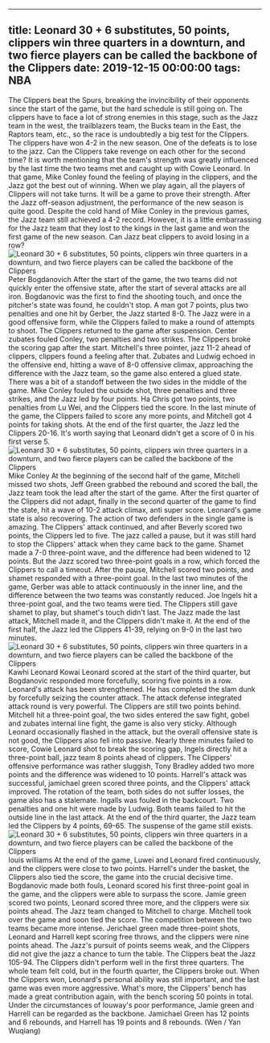 
---
title: Leonard 30 + 6 substitutes, 50 points, clippers win three quarters in a downturn, and two fierce players can be called the backbone of the Clippers
date: 2019-12-15 00:00:00
tags:  NBA
---
The Clippers beat the Spurs, breaking the invincibility of their opponents since the start of the game, but the hard schedule is still going on. The clippers have to face a lot of strong enemies in this stage, such as the Jazz team in the west, the trailblazers team, the Bucks team in the East, the Raptors team, etc., so the race is undoubtedly a big test for the Clippers. The clippers have won 4-2 in the new season. One of the defeats is to lose to the jazz. Can the Clippers take revenge on each other for the second time?
It is worth mentioning that the team's strength was greatly influenced by the last time the two teams met and caught up with Cowie Leonard. In that game, Mike Conley found the feeling of playing in the clippers, and the Jazz got the best out of winning. When we play again, all the players of Clippers will not take turns. It will be a game to prove their strength.
After the Jazz off-season adjustment, the performance of the new season is quite good. Despite the cold hand of Mike Conley in the previous games, the Jazz team still achieved a 4-2 record. However, it is a little embarrassing for the Jazz team that they lost to the kings in the last game and won the first game of the new season. Can Jazz beat clippers to avoid losing in a row?
![Leonard 30 + 6 substitutes, 50 points, clippers win three quarters in a downturn, and two fierce players can be called the backbone of the Clippers](54c48b04a84e462990df838b45444f7e.jpg)
Peter Bogdanovich 
After the start of the game, the two teams did not quickly enter the offensive state, after the start of several attacks are all iron. Bogdanovic was the first to find the shooting touch, and once the pitcher's state was found, he couldn't stop. A man got 7 points, plus two penalties and one hit by Gerber, the Jazz started 8-0. The Jazz were in a good offensive form, while the Clippers failed to make a round of attempts to shoot.
The Clippers returned to the game after suspension. Center zubates fouled Conley, two penalties and two strikes. The Clippers broke the scoring gap after the start. Mitchell's three pointer, jazz 11-2 ahead of clippers, clippers found a feeling after that. Zubates and Ludwig echoed in the offensive end, hitting a wave of 8-0 offensive climax, approaching the difference with the Jazz team, so the game also entered a glued state.
There was a bit of a standoff between the two sides in the middle of the game. Mike Conley fouled the outside shot, three penalties and three strikes, and the Jazz led by four points. Ha Chris got two points, two penalties from Lu Wei, and the Clippers tied the score. In the last minute of the game, the Clippers failed to score any more points, and Mitchell got 4 points for taking shots. At the end of the first quarter, the Jazz led the Clippers 20-16. It's worth saying that Leonard didn't get a score of 0 in his first verse 5.
![Leonard 30 + 6 substitutes, 50 points, clippers win three quarters in a downturn, and two fierce players can be called the backbone of the Clippers](67e1c6c8482d4b46b1b73a3be6bb82d0.jpg)
Mike Conley 
At the beginning of the second half of the game, Mitchell missed two shots, Jeff Green grabbed the rebound and scored the ball, the Jazz team took the lead after the start of the game. After the first quarter of the Clippers did not adapt, finally in the second quarter of the game to find the state, hit a wave of 10-2 attack climax, anti super score. Leonard's game state is also recovering. The action of two defenders in the single game is amazing.
The Clippers' attack continued, and after Beverly scored two points, the Clippers led to five. The jazz called a pause, but it was still hard to stop the Clippers' attack when they came back to the game. Shamet made a 7-0 three-point wave, and the difference had been widened to 12 points. But the Jazz scored two three-point goals in a row, which forced the Clippers to call a timeout. After the pause, Mitchell scored two points, and shamet responded with a three-point goal.
In the last two minutes of the game, Gerber was able to attack continuously in the inner line, and the difference between the two teams was constantly reduced. Joe Ingels hit a three-point goal, and the two teams were tied. The Clippers still gave shamet to play, but shamet's touch didn't last. The Jazz made the last attack, Mitchell made it, and the Clippers didn't make it. At the end of the first half, the Jazz led the Clippers 41-39, relying on 9-0 in the last two minutes.
![Leonard 30 + 6 substitutes, 50 points, clippers win three quarters in a downturn, and two fierce players can be called the backbone of the Clippers](dd3e2ab4f35542ecb637d180f9b65b73.jpg)
Kawhi Leonard 
Kowai Leonard scored at the start of the third quarter, but Bogdanovic responded more forcefully, scoring five points in a row. Leonard's attack has been strengthened. He has completed the slam dunk by forcefully seizing the counter attack. The attack defense integrated attack round is very powerful. The Clippers are still two points behind. Mitchell hit a three-point goal, the two sides entered the saw fight, gobel and zubates internal line fight, the game is also very sticky.
Although Leonard occasionally flashed in the attack, but the overall offensive state is not good, the Clippers also fell into passive. Nearly three minutes failed to score, Cowie Leonard shot to break the scoring gap, Ingels directly hit a three-point ball, jazz team 8 points ahead of clippers. The Clippers' offensive performance was rather sluggish, Tony Bradley added two more points and the difference was widened to 10 points.
Harrell's attack was successful, jamichael green scored three points, and the Clippers' attack improved. The rotation of the team, both sides do not suffer losses, the game also has a stalemate. Ingalls was fouled in the backcourt. Two penalties and one hit were made by Ludwig. Both teams failed to hit the outside line in the last attack. At the end of the third quarter, the Jazz team led the Clippers by 4 points, 69-65. The suspense of the game still exists.
![Leonard 30 + 6 substitutes, 50 points, clippers win three quarters in a downturn, and two fierce players can be called the backbone of the Clippers](8e20a46ef7df4ff892eefd6841c5e5a7.jpg)
louis williams 
At the end of the game, Luwei and Leonard fired continuously, and the clippers were close to two points. Harrell's under the basket, the Clippers also tied the score, the game into the crucial decisive time. Bogdanovic made both fouls, Leonard scored his first three-point goal in the game, and the clippers were able to surpass the score. Jamie green scored two points, Leonard scored three more, and the clippers were six points ahead.
The Jazz team changed to Mitchell to charge. Mitchell took over the game and soon tied the score. The competition between the two teams became more intense. Jerichael green made three-point shots, Leonard and Harrell kept scoring free throws, and the clippers were nine points ahead. The Jazz's pursuit of points seems weak, and the Clippers did not give the jazz a chance to turn the table. The Clippers beat the Jazz 105-94.
The Clippers didn't perform well in the first three quarters. The whole team felt cold, but in the fourth quarter, the Clippers broke out. When the Clippers won, Leonard's personal ability was still important, and the last game was even more aggressive. What's more, the Clippers' bench has made a great contribution again, with the bench scoring 50 points in total. Under the circumstances of louway's poor performance, Jamie green and Harrell can be regarded as the backbone.
Jamichael Green has 12 points and 6 rebounds, and Harrell has 19 points and 8 rebounds.
(Wen / Yan Wuqiang)